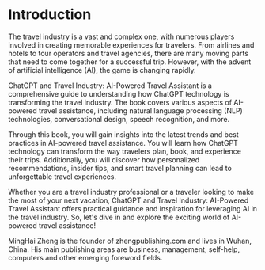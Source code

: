 # Introduction

The travel industry is a vast and complex one, with numerous players involved in creating memorable experiences for travelers. From airlines and hotels to tour operators and travel agencies, there are many moving parts that need to come together for a successful trip. However, with the advent of artificial intelligence (AI), the game is changing rapidly.

ChatGPT and Travel Industry: AI-Powered Travel Assistant is a comprehensive guide to understanding how ChatGPT technology is transforming the travel industry. The book covers various aspects of AI-powered travel assistance, including natural language processing (NLP) technologies, conversational design, speech recognition, and more.

Through this book, you will gain insights into the latest trends and best practices in AI-powered travel assistance. You will learn how ChatGPT technology can transform the way travelers plan, book, and experience their trips. Additionally, you will discover how personalized recommendations, insider tips, and smart travel planning can lead to unforgettable travel experiences.

Whether you are a travel industry professional or a traveler looking to make the most of your next vacation, ChatGPT and Travel Industry: AI-Powered Travel Assistant offers practical guidance and inspiration for leveraging AI in the travel industry. So, let's dive in and explore the exciting world of AI-powered travel assistance!

MingHai Zheng is the founder of zhengpublishing.com and lives in Wuhan, China. His main publishing areas are business, management, self-help, computers and other emerging foreword fields.
